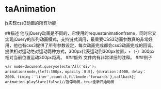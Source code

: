 ﻿# taAnimation

js实现css3动画的所有功能

##描述
   他与jQuery动画是不同的，它使用的requestanimationframe，同时它又实现jQuery的队列动画模式，支持链式调用，最重要CSS3动画参数真的非常好用，他也有css3提供了所有参数设定，每次动画完成都会css3动画完成的回调。
   提供相对运动绝对运动两种方式，300px代表运动到300px位置，+（-）300px相对当前位置运动300px距离。
###额外
文件内有非常详细的注释。
###例子
```
var node=document.queryselectorAll('div');
animation(node,{left:300px，opacity：0.5}，{duration：4000，delay：2000，timing：'liner',count:3,fillmode:'forwards'},callback};
animation.playState(false)//暂停动画，true重新开始动画
```
